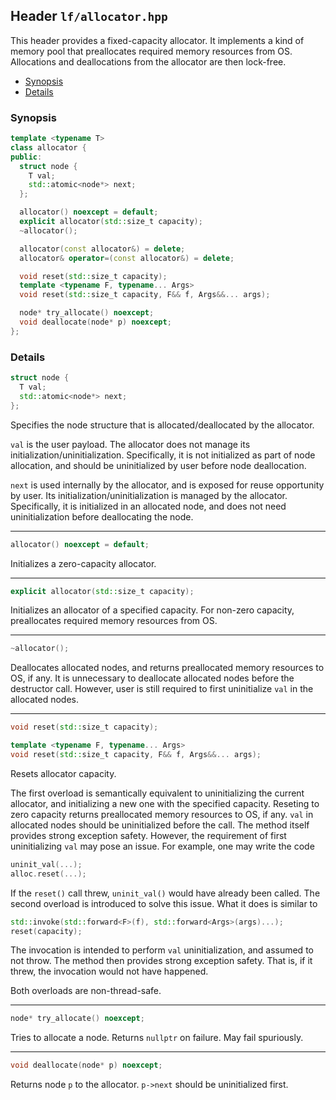 ## Header `lf/allocator.hpp`

This header provides a fixed-capacity allocator.
It implements a kind of memory pool that preallocates required memory resources from OS.
Allocations and deallocations from the allocator are then lock-free.

- [Synopsis](#synopsis)
- [Details](#details)

### Synopsis

~~~C++
template <typename T>
class allocator {
public:
  struct node {
    T val;
    std::atomic<node*> next;
  };

  allocator() noexcept = default;
  explicit allocator(std::size_t capacity);
  ~allocator();

  allocator(const allocator&) = delete;
  allocator& operator=(const allocator&) = delete;

  void reset(std::size_t capacity);
  template <typename F, typename... Args>
  void reset(std::size_t capacity, F&& f, Args&&... args);

  node* try_allocate() noexcept;
  void deallocate(node* p) noexcept;
};
~~~

### Details

~~~C++
struct node {
  T val;
  std::atomic<node*> next;
};
~~~

Specifies the node structure that is allocated/deallocated by the allocator.

`val` is the user payload.
The allocator does not manage its initialization/uninitialization.
Specifically, it is not initialized as part of node allocation,
and should be uninitialized by user before node deallocation.

`next` is used internally by the allocator, and is exposed for reuse opportunity by user.
Its initialization/uninitialization is managed by the allocator.
Specifically, it is initialized in an allocated node,
and does not need uninitialization before deallocating the node.

--------------------------------------------------------------------------------

~~~C++
allocator() noexcept = default;
~~~

Initializes a zero-capacity allocator.

--------------------------------------------------------------------------------

~~~C++
explicit allocator(std::size_t capacity);
~~~

Initializes an allocator of a specified capacity.
For non-zero capacity, preallocates required memory resources from OS.

--------------------------------------------------------------------------------

~~~C++
~allocator();
~~~

Deallocates allocated nodes, and returns preallocated memory resources to OS, if any.
It is unnecessary to deallocate allocated nodes before the destructor call.
However, user is still required to first uninitialize `val` in the allocated nodes.

--------------------------------------------------------------------------------

~~~C++
void reset(std::size_t capacity);

template <typename F, typename... Args>
void reset(std::size_t capacity, F&& f, Args&&... args);
~~~

Resets allocator capacity.

The first overload is semantically equivalent to uninitializing the current allocator,
and initializing a new one with the specified capacity.
Reseting to zero capacity returns preallocated memory resources to OS, if any.
`val` in allocated nodes should be uninitialized before the call.
The method itself provides strong exception safety.
However, the requirement of first uninitializing `val` may pose an issue.
For example, one may write the code

~~~C++
uninit_val(...);
alloc.reset(...);
~~~

If the `reset()` call threw, `uninit_val()` would have already been called.
The second overload is introduced to solve this issue.
What it does is similar to

~~~C++
std::invoke(std::forward<F>(f), std::forward<Args>(args)...);
reset(capacity);
~~~

The invocation is intended to perform `val` uninitialization, and assumed to not throw.
The method then provides strong exception safety.
That is, if it threw, the invocation would not have happened.

Both overloads are non-thread-safe.

--------------------------------------------------------------------------------

~~~C++
node* try_allocate() noexcept;
~~~

Tries to allocate a node.
Returns `nullptr` on failure.
May fail spuriously.

--------------------------------------------------------------------------------

~~~C++
void deallocate(node* p) noexcept;
~~~

Returns node `p` to the allocator.
`p->next` should be uninitialized first.
